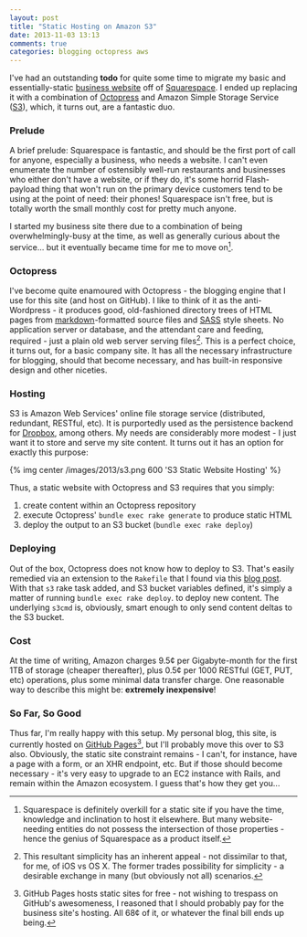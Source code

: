 ```yaml
---
layout: post
title: "Static Hosting on Amazon S3"
date: 2013-11-03 13:13
comments: true
categories: blogging octopress aws
---
```

I've had an outstanding **todo** for quite some time to migrate my basic and essentially-static [business website](http://www.factorialsystems.ca) off of [Squarespace](http://www.squarespace.com). I ended up replacing it with a combination of [Octopress](http://octopress.org) and Amazon Simple Storage Service ([S3][s3]), which, it turns out, are a fantastic duo.<!--more-->

[s3]: http://aws.amazon.com/s3

### Prelude
A brief prelude: Squarespace is fantastic, and should be the first port of call for anyone, especially a business, who needs a website. I can't even enumerate the number of ostensibly well-run restaurants and businesses who either don't have a website, or if they do, it's some horrid Flash-payload thing that won't run on the primary device customers tend to be using at the point of need: their phones! Squarespace isn't free, but is totally worth the small monthly cost for pretty much anyone.

I started my business site there due to a combination of being overwhelmingly-busy at the time, as well as generally curious about the service... but it eventually became time for me to move on[^1].

### Octopress
I've become quite enamoured with Octopress - the blogging engine that I use for this site (and host on GitHub). I like to think of it as the anti-Wordpress - it produces good, old-fashioned directory trees of HTML pages from [markdown](http://en.wikipedia.org/wiki/Markdown)-formatted source files and [SASS](http://sass-lang.com/) style sheets. No application server or database, and the attendant care and feeding, required - just a plain old web server serving files[^2]. This is a perfect choice, it turns out, for a basic company site. It has all the necessary infrastructure for blogging, should that become necessary, and has built-in responsive design and other niceties.

### Hosting
S3 is Amazon Web Services' online file storage service (distributed, redundant, RESTful, etc). It is purportedly used as the persistence backend for [Dropbox](http://dropbox.com), among others. My needs are considerably more modest - I just want it to store and serve my site content. It turns out it has an option for exactly this purpose:

{% img center /images/2013/s3.png 600 'S3 Static Website Hosting' %}

Thus, a static website with Octopress and S3 requires that you simply:

1. create content within an Octopress repository
2. execute Octopress' `bundle exec rake generate` to produce static HTML
3. deploy the output to an S3 bucket (`bundle exec rake deploy`)

### Deploying
Out of the box, Octopress does not know how to deploy to S3. That's easily remedied via an extension to the `Rakefile` that I found via this [blog post](http://www.jerome-bernard.com/blog/2011/08/20/quick-tip-for-easily-deploying-octopress-blog-on-amazon-s3/). With that `s3` rake task added, and S3 bucket variables defined, it's simply a matter of running `bundle exec rake deploy`. to deploy new content. The underlying `s3cmd` is, obviously, smart enough to only send content deltas to the S3 bucket.

### Cost
At the time of writing, Amazon charges 9.5¢ per Gigabyte-month for the first 1TB of storage (cheaper thereafter), plus 0.5¢ per 1000 RESTful (GET, PUT, etc) operations, plus some minimal data transfer charge. One reasonable way to describe this might be: **extremely inexpensive**!

### So Far, So Good
Thus far, I'm really happy with this setup. My personal blog, this site, is currently hosted on [GitHub Pages](http://pages.github.com)[^3], but I'll probably move this over to S3 also. Obviously, the static site constraint remains - I can't, for instance, have a page with a form, or an XHR endpoint, etc. But if those should become necessary - it's very easy to upgrade to an EC2 instance with Rails, and remain within the Amazon ecosystem. I guess that's how they get you...

[^1]: Squarespace is definitely overkill for a static site if you have the time, knowledge and inclination to host it elsewhere. But many website-needing entities do not possess the intersection of those properties - hence the genius of Squarespace as a product itself.
[^2]: This resultant simplicity has an inherent appeal - not dissimilar to that, for me, of iOS vs OS X. The former trades possibility for simplicity - a desirable exchange in many (but obviously not all) scenarios.
[^3]: GitHub Pages hosts static sites for free - not wishing to trespass on GitHub's awesomeness, I reasoned that I should probably pay for the business site's hosting. All 68¢ of it, or whatever the final bill ends up being.
